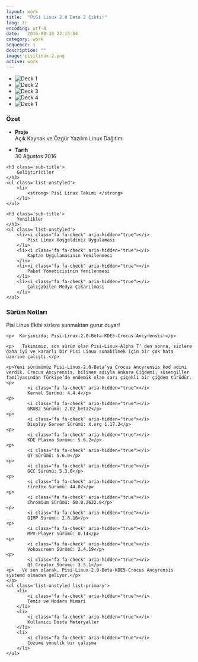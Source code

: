 ```yaml
---
layout: work
title:  "PiSi Linux 2.0 Beta 2 Çıktı!"
lang: tr
encoding: utf-8
date:   2016-08-30 22:15:04
category: work
sequence: 1
description: ""
image: pisilinux-2.png
active: work
---
```


<div class='col-md-9 col-sm-12'>
    <ul id='work-slider' class='bxslider'>            
        <li>
            <img src="{{site.baseurl}}/images/800x600-2-1.jpg" alt="Deck 1" class='img-responsive img-border' />
        </li>
        <li>
            <img src="{{site.baseurl}}/images/800x600-2-2.jpg" alt="Deck 2" class='img-responsive img-border' />
        </li>
        <li>
            <img src="{{site.baseurl}}/images/800x600-2-3.jpg" alt="Deck 3" class='img-responsive img-border' />
        </li>
        <li>
            <img src="{{site.baseurl}}/images/800x600-2-4.jpg" alt="Deck 4" class='img-responsive img-border' />
        </li>            
        <li>
            <img src="{{site.baseurl}}/images/800x600-2-5.jpg" alt="Deck 1" class='img-responsive img-border' />
        </li>
    </ul>
</div>
<div class='col-md-3 col-sm-4 col-xs-12 animated'>
    <h3 class='sub-title'>
        Özet
    </h3>
    <ul class='list-unstyled'>
        <li>
            <p>
                <strong> Proje </strong> 
                <br>
                Açık Kaynak ve Özgür Yazılım Linux Dağıtımı               
            </p>                
        </li>
        <li>
            <p>
                <strong> Tarih </strong> 
                <br>
                30 Ağustos 2016
            </p>                
        </li>
    </ul>

    <h3 class='sub-title'>
        Geliştiriciler
    </h3>
    <ul class='list-unstyled'>
        <li>
            <strong> Pisi Linux Takımı </strong> 
        </li>
    </ul>

    <h3 class='sub-title'>
        Yenilikler
    </h3>
    <ul class='list-unstyled'>
        <li><i class="fa fa-check" aria-hidden="true"></i>
            Pisi Linux Hoşgeldiniz Uygulaması
        </li>
        <li><i class="fa fa-check" aria-hidden="true"></i>
            Kaptan Uygulamasının Yenilenmesi
        </li>
        <li><i class="fa fa-check" aria-hidden="true"></i>
            Paket Yöneticisinin Yenilenmesi
        </li>
        <li><i class="fa fa-check" aria-hidden="true"></i>
            Çalışabilen Medya Çıkarılması
        </li>
    </ul>
</div>
<div class='col-md-9 col-sm-8 col-xs-12 animated'>
    <h3 class='sub-title'>
        Sürüm Notları
    </h3>
    <p>Pisi Linux Ekibi sizlere sunmaktan gurur duyar!</p>

    <p>  Karşınızda; Pisi-Linux-2.0-Beta-KDE5-Crocus Ancyrensis!</p>

    <p>   Takımımız, son sürüm olan Pisi-Linux-Alpha 7‘ den sonra, sizlere daha iyi ve kararlı bir Pisi Linux sunabilmek için bir çok hata üzerine çalıştı.</p>

    <p>Yeni sürümümüz Pisi-Linux-2.0-Beta’ya Crocus Ancyrensis kod adını verdik. Crocus Ancyrensis, bilinen adıyla Ankara Çiğdemi; süsengiller familyasından Türkiye’de endemik olan sarı çiçekli bir çiğdem türüdür.
    <p>
            <i class="fa fa-check" aria-hidden="true"></i>
            Kernel Sürümü: 4.4.4</p>
    <p>   
            <i class="fa fa-check" aria-hidden="true"></i> 
            GRUB2 Sürümü: 2.02_beta2</p>
    <p>    
            <i class="fa fa-check" aria-hidden="true"></i>
            Display Server Sürümü: X.org 1.17.2</p>
    <p>    
            <i class="fa fa-check" aria-hidden="true"></i>
            KDE Plasma Sürümü: 5.6.2</p>
    <p>    
            <i class="fa fa-check" aria-hidden="true"></i>
            QT Sürümü: 5.6.0</p>
    <p>    
            <i class="fa fa-check" aria-hidden="true"></i>
            GCC Sürümü: 5.3.0</p>
    <p>    
            <i class="fa fa-check" aria-hidden="true"></i>
            Firefox Sürümü: 44.02</p>
    <p>    
            <i class="fa fa-check" aria-hidden="true"></i>
            Chromium Sürümü: 50.0.2632.0</p>
    <p>    
            <i class="fa fa-check" aria-hidden="true"></i>
            GIMP Sürümü: 2.8.16</p>
    <p>    
            <i class="fa fa-check" aria-hidden="true"></i>
            MPV-Player Sürümü: 0.14</p>
    <p>    
            <i class="fa fa-check" aria-hidden="true"></i>
            Vokoscreen Sürümü: 2.4.19</p>
    <p>    
            <i class="fa fa-check" aria-hidden="true"></i>
            Qt Creator Sürümü: 3.5.1</p>
    <p>   Ve son olarak, Pisi-Linux-2.0-Beta-KDE5-Crocus Ancyrensis systemd olmadan geliyor.</p>
    </p>
    <ul class='list-unstyled list-primary'>
        <li>
            <i class="fa fa-check" aria-hidden="true"></i>
            Temiz ve Modern Mimari
        </li>
        <li>
            <i class="fa fa-check" aria-hidden="true"></i>
            Kullanıcı Dostu Meteryaller
        </li>
        <li>
            <i class="fa fa-check" aria-hidden="true"></i>
            Çözüme yönelik bir çalışma
        </li>
    </ul>
</div>

